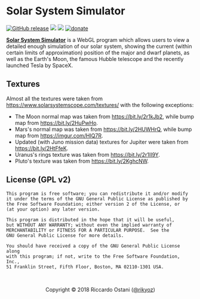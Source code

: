 Solar System Simulator
=====
[![GitHub release](https://img.shields.io/github/release/rikyoz/SolarSystemSimulator.png)](https://github.com/rikyoz/SolarSystemSimulator/releases/latest) ![](https://img.shields.io/badge/JavaScript-ECMAScript%206-red.png) [![](https://img.shields.io/badge/license-GNU%20GPL%20v2-lightgrey.png?style=flat)](https://github.com/rikyoz/bit7z/blob/master/LICENSE) [![donate](https://img.shields.io/donate/PayPal.png?color=yellow)](https://www.paypal.com/cgi-bin/webscr?cmd=_s-xclick&hosted_button_id=NTZF5G7LRXDRC)

**[Solar System Simulator](https://raw.githack.com/rikyoz/SolarSystemSimulator/master/index.html)** is a WebGL program which allows users to view a detailed enough simulation of our solar system, showing the current (within certain limits of approximation) position of the major and dwarf planets, as well as the Earth's Moon, the famous Hubble telescope and the recently launched Tesla by SpaceX.

## Textures

Almost all the textures were taken from https://www.solarsystemscope.com/textures/ with the following exceptions:
+ The Moon normal map was taken from https://bit.ly/2r1kJb2, while bump map from https://bit.ly/2HuPwHo.
+ Mars's normal map was taken from https://bit.ly/2HUWHrQ, while bump map from https://imgur.com/HIQ7R.
+ Updated (with Juno mission data) textures for Jupiter were taken from https://bit.ly/2HtFfeK.
+ Uranus's rings texture was taken from https://bit.ly/2r1II9Y.
+ Pluto's texture was taken from https://bit.ly/2KghcNW.

## License (GPL v2)
    This program is free software; you can redistribute it and/or modify
    it under the terms of the GNU General Public License as published by
    the Free Software Foundation; either version 2 of the License, or
    (at your option) any later version.

    This program is distributed in the hope that it will be useful,
    but WITHOUT ANY WARRANTY; without even the implied warranty of
    MERCHANTABILITY or FITNESS FOR A PARTICULAR PURPOSE.  See the
    GNU General Public License for more details.

    You should have received a copy of the GNU General Public License along
    with this program; if not, write to the Free Software Foundation, Inc.,
    51 Franklin Street, Fifth Floor, Boston, MA 02110-1301 USA.

<br/>
<div align="center">

Copyright &copy; 2018 Riccardo Ostani ([@rikyoz](https://github.com/rikyoz))

</div>